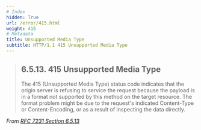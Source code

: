 ```yaml
---
# Index
hidden: True
url: /error/415.html
weight: 415
# Metadata
title: Unsupported Media Type
subtitle: HTTP/1.1 415 Unsupported Media Type
---
```


> ## 6.5.13.  415 Unsupported Media Type
>
> The 415 (Unsupported Media Type) status code indicates that the
> origin server is refusing to service the request because the payload
> is in a format not supported by this method on the target resource.
> The format problem might be due to the request's indicated
> Content-Type or Content-Encoding, or as a result of inspecting the
> data directly.

<cite>From [RFC 7231 Section 6.5.13](https://tools.ietf.org/html/rfc7231#section-6.5.13)</cite>
